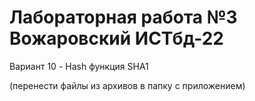 # Лабораторная работа №3 Вожаровский ИСТбд-22
Вариант 10 - Hash функция SHA1

(перенести файлы из архивов в папку с приложением) 
